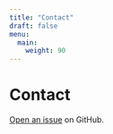```yaml
---
title: "Contact"
draft: false
menu:
  main:
    weight: 90
---
```


# Contact

[Open an issue](https://github.com/AmyDmy/hugo-mock-landing-page-autodeployed/issues/new) on GitHub.
